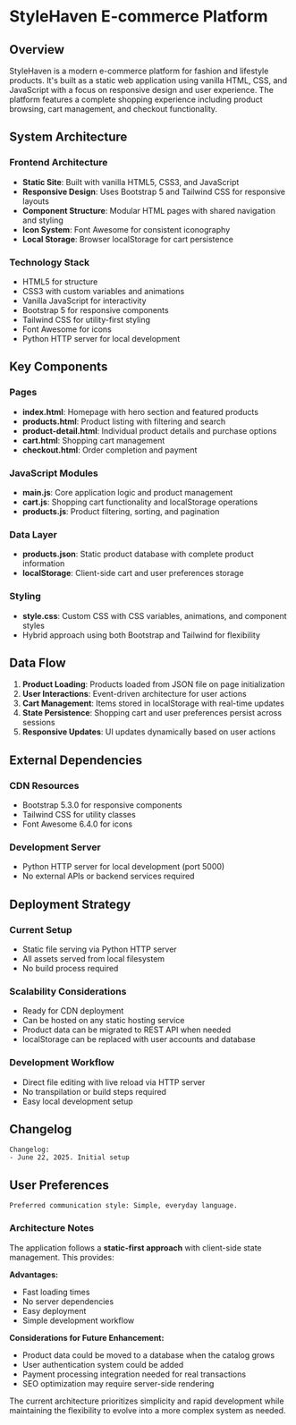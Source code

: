 # StyleHaven E-commerce Platform

## Overview

StyleHaven is a modern e-commerce platform for fashion and lifestyle products. It's built as a static web application using vanilla HTML, CSS, and JavaScript with a focus on responsive design and user experience. The platform features a complete shopping experience including product browsing, cart management, and checkout functionality.

## System Architecture

### Frontend Architecture
- **Static Site**: Built with vanilla HTML5, CSS3, and JavaScript
- **Responsive Design**: Uses Bootstrap 5 and Tailwind CSS for responsive layouts
- **Component Structure**: Modular HTML pages with shared navigation and styling
- **Icon System**: Font Awesome for consistent iconography
- **Local Storage**: Browser localStorage for cart persistence

### Technology Stack
- HTML5 for structure
- CSS3 with custom variables and animations
- Vanilla JavaScript for interactivity
- Bootstrap 5 for responsive components
- Tailwind CSS for utility-first styling
- Font Awesome for icons
- Python HTTP server for local development

## Key Components

### Pages
- **index.html**: Homepage with hero section and featured products
- **products.html**: Product listing with filtering and search
- **product-detail.html**: Individual product details and purchase options
- **cart.html**: Shopping cart management
- **checkout.html**: Order completion and payment

### JavaScript Modules
- **main.js**: Core application logic and product management
- **cart.js**: Shopping cart functionality and localStorage operations
- **products.js**: Product filtering, sorting, and pagination

### Data Layer
- **products.json**: Static product database with complete product information
- **localStorage**: Client-side cart and user preferences storage

### Styling
- **style.css**: Custom CSS with CSS variables, animations, and component styles
- Hybrid approach using both Bootstrap and Tailwind for flexibility

## Data Flow

1. **Product Loading**: Products loaded from JSON file on page initialization
2. **User Interactions**: Event-driven architecture for user actions
3. **Cart Management**: Items stored in localStorage with real-time updates
4. **State Persistence**: Shopping cart and user preferences persist across sessions
5. **Responsive Updates**: UI updates dynamically based on user actions

## External Dependencies

### CDN Resources
- Bootstrap 5.3.0 for responsive components
- Tailwind CSS for utility classes
- Font Awesome 6.4.0 for icons

### Development Server
- Python HTTP server for local development (port 5000)
- No external APIs or backend services required

## Deployment Strategy

### Current Setup
- Static file serving via Python HTTP server
- All assets served from local filesystem
- No build process required

### Scalability Considerations
- Ready for CDN deployment
- Can be hosted on any static hosting service
- Product data can be migrated to REST API when needed
- localStorage can be replaced with user accounts and database

### Development Workflow
- Direct file editing with live reload via HTTP server
- No transpilation or build steps required
- Easy local development setup

## Changelog

```
Changelog:
- June 22, 2025. Initial setup
```

## User Preferences

```
Preferred communication style: Simple, everyday language.
```

### Architecture Notes

The application follows a **static-first approach** with client-side state management. This provides:

**Advantages:**
- Fast loading times
- No server dependencies
- Easy deployment
- Simple development workflow

**Considerations for Future Enhancement:**
- Product data could be moved to a database when the catalog grows
- User authentication system could be added
- Payment processing integration needed for real transactions
- SEO optimization may require server-side rendering

The current architecture prioritizes simplicity and rapid development while maintaining the flexibility to evolve into a more complex system as needed.